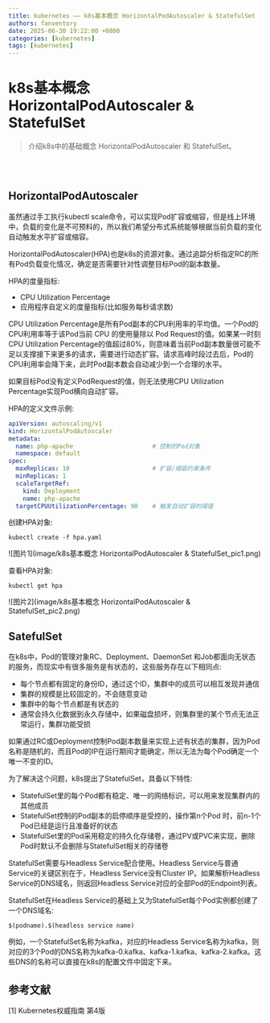 ```yaml
---
title: kubernetes —— k8s基本概念 HorizontalPodAutoscaler & StatefulSet
authors: fanventory
date: 2025-06-30 19:22:00 +0800
categories: [kubernetes]
tags: [kubernetes]
---
```


# k8s基本概念 HorizontalPodAutoscaler & StatefulSet
> 介绍k8s中的基础概念 HorizontalPodAutoscaler 和 StatefulSet。

<br>
<br>

## HorizontalPodAutoscaler

虽然通过手工执行kubectl scale命令，可以实现Pod扩容或缩容，但是线上环境中，负载的变化是不可预料的，所以我们希望分布式系统能够根据当前负载的变化自动触发水平扩容或缩容。

HorizontalPodAutoscaler(HPA)也是k8s的资源对象。通过追踪分析指定RC的所有Pod负载变化情况，确定是否需要针对性调整目标Pod的副本数量。

HPA的度量指标: 
+ CPU Utilization Percentage
+ 应用程序自定义的度量指标(比如服务每秒请求数)

CPU Utilization Percentage是所有Pod副本的CPU利用率的平均值。一个Pod的CPU利用率等于该Pod当前 CPU 的使用量除以 Pod Request的值。如果某一时刻CPU Utilization Percentage的值超过80%，则意味着当前Pod副本数量很可能不足以支撑接下来更多的请求，需要进行动态扩容。请求高峰时段过去后，Pod的CPU利用率会降下来，此时Pod副本数会自动减少到一个合理的水平。

如果目标Pod没有定义PodRequest的值，则无法使用CPU Utilization Percentage实现Pod横向自动扩容。

HPA的定义文件示例: 

```yaml
apiVersion: autoscaling/v1
kind: HorizontalPodAutoscaler
metadata:
  name: php-apache                      # 控制的Pod对象
  namespace: default
spec:
  maxReplicas: 10                       # 扩容/缩容约束条件
  minReplicas: 1
  scaleTargetRef:
    kind: Deployment
    name: php-apache
  targetCPUUtilizationPercentage: 90    # 触发自动扩容的阈值
```

创建HPA对象:

```
kubectl create -f hpa.yaml
```

![图片1](image/k8s基本概念 HorizontalPodAutoscaler & StatefulSet_pic1.png)

查看HPA对象:

```
kubectl get hpa
```

![图片2](image/k8s基本概念 HorizontalPodAutoscaler & StatefulSet_pic2.png)

## SatefulSet

在k8s中，Pod的管理对象RC、Deployment、DaemonSet 和Job都面向无状态的服务，而现实中有很多服务是有状态的，这些服务存在以下相同点: 
+ 每个节点都有固定的身份ID，通过这个ID，集群中的成员可以相互发现并通信
+ 集群的规模是比较固定的，不会随意变动
+ 集群中的每个节点都是有状态的
+ 通常会持久化数据到永久存储中，如果磁盘损坏，则集群里的某个节点无法正常运行，集群功能受损

如果通过RC或Deployment控制Pod副本数量来实现上述有状态的集群，因为Pod名称是随机的，而且Pod的IP在运行期间才能确定，所以无法为每个Pod确定一个唯一不变的ID。

为了解决这个问题，k8s提出了StatefulSet，具备以下特性:
+ StatefulSet里的每个Pod都有稳定、唯一的网络标识，可以用来发现集群内的其他成员
+ StatefulSet控制的Pod副本的启停顺序是受控的，操作第n个Pod 时，前n-1个Pod已经是运行且准备好的状态
+ StatefulSet里的Pod采用稳定的持久化存储卷，通过PV或PVC来实现，删除Pod时默认不会删除与StatefulSet相关的存储卷

StatefulSet需要与Headless Service配合使用。Headless Service与普通Service的关键区别在于，Headless Service没有Cluster IP。如果解析Headless Service的DNS域名，则返回Headless Service对应的全部Pod的Endpoint列表。

StatefulSet在Headless Service的基础上又为StatefulSet每个Pod实例都创建了一个DNS域名:

```
$(podname).$(headless service name)
```

例如，一个StatefulSet名称为kafka，对应的Headless Service名称为kafka，则对应的3个Pod的DNS名称为kafka-0.kafka、kafka-1.kafka、kafka-2.kafka。这些DNS的名称可以直接在k8s的配置文件中固定下来。


## 参考文献

[1] Kubernetes权威指南 第4版
